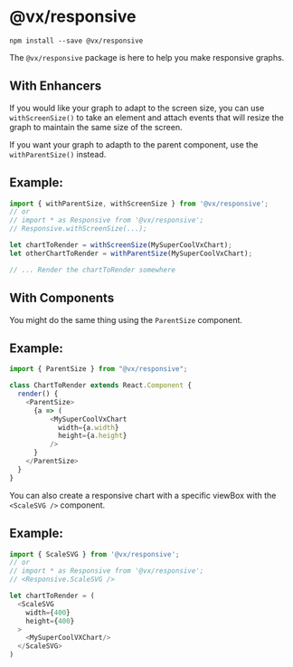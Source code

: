 # @vx/responsive

```
npm install --save @vx/responsive
```

The `@vx/responsive` package is here to help you make responsive graphs.

## With Enhancers

If you would like your graph to adapt to the screen size, you can use `withScreenSize()` to take an element and attach events that will resize the graph to maintain the same size of the screen.

If you want your graph to adapth to the parent component, use the `withParentSize()` instead.

## Example:
``` js
import { withParentSize, withScreenSize } from '@vx/responsive';
// or
// import * as Responsive from '@vx/responsive';
// Responsive.withScreenSize(...);

let chartToRender = withScreenSize(MySuperCoolVxChart);
let otherChartToRender = withParentSize(MySuperCoolVxChart);

// ... Render the chartToRender somewhere
```

## With Components

You might do the same thing using the `ParentSize` component.

## Example:
``` js
import { ParentSize } from "@vx/responsive";

class ChartToRender extends React.Component {
  render() {
    <ParentSize>
      {a => (
          <MySuperCoolVxChart 
            width={a.width}
            height={a.height}
          />
      }
    </ParentSize>
  }
}

```

You can also create a responsive chart with a specific viewBox with the `<ScaleSVG />` component.

## Example:

``` js
import { ScaleSVG } from '@vx/responsive';
// or
// import * as Responsive from '@vx/responsive';
// <Responsive.ScaleSVG />

let chartToRender = (
  <ScaleSVG
    width={400}
    height={400}
  >
    <MySuperCoolVXChart/>
  </ScaleSVG>
)
```
